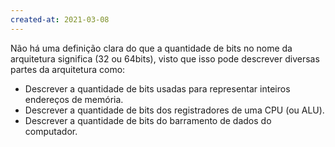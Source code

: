 ```yaml
---
created-at: 2021-03-08
---
```

Não há uma definição clara do que a quantidade de bits no nome da arquitetura significa (32 ou 64bits), visto que isso pode descrever diversas partes da arquitetura como:
- Descrever a quantidade de bits usadas para representar inteiros endereços de memória.
- Descrever a quantidade de bits dos registradores de uma CPU (ou ALU).
- Descrever a quantidade de bits do barramento de dados do computador.